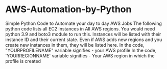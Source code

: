 # AWS-Automation-by-Python
Simple Python Code to Automate your day to day AWS Jobs
The following python code lists all EC2 instances in All AWS regions.
You would need python 3.9 and boto3 module to run this.
Instances will be listed with their instance ID and their current state.
Even if AWS adds new regions and you create new instances in them, they will be listed here.
In the code, "YOURPROFILENAME" variable signifies - your AWS profile
In the code, 'YOURREGIONNAME' variable signifies - Your AWS region in which the profile is created
